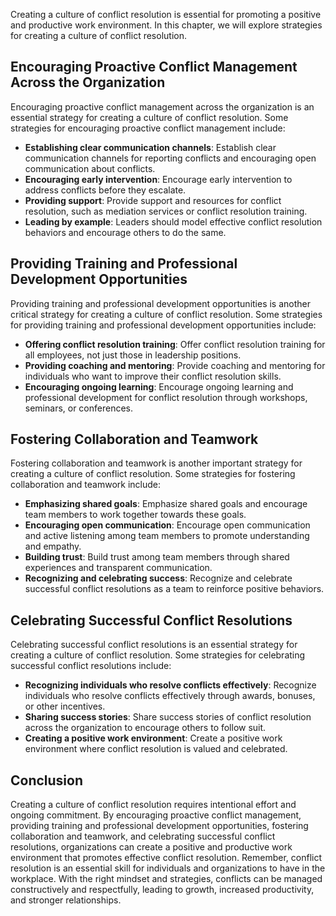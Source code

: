 
Creating a culture of conflict resolution is essential for promoting a positive and productive work environment. In this chapter, we will explore strategies for creating a culture of conflict resolution.

Encouraging Proactive Conflict Management Across the Organization
-----------------------------------------------------------------

Encouraging proactive conflict management across the organization is an essential strategy for creating a culture of conflict resolution. Some strategies for encouraging proactive conflict management include:

* **Establishing clear communication channels**: Establish clear communication channels for reporting conflicts and encouraging open communication about conflicts.
* **Encouraging early intervention**: Encourage early intervention to address conflicts before they escalate.
* **Providing support**: Provide support and resources for conflict resolution, such as mediation services or conflict resolution training.
* **Leading by example**: Leaders should model effective conflict resolution behaviors and encourage others to do the same.

Providing Training and Professional Development Opportunities
-------------------------------------------------------------

Providing training and professional development opportunities is another critical strategy for creating a culture of conflict resolution. Some strategies for providing training and professional development opportunities include:

* **Offering conflict resolution training**: Offer conflict resolution training for all employees, not just those in leadership positions.
* **Providing coaching and mentoring**: Provide coaching and mentoring for individuals who want to improve their conflict resolution skills.
* **Encouraging ongoing learning**: Encourage ongoing learning and professional development for conflict resolution through workshops, seminars, or conferences.

Fostering Collaboration and Teamwork
------------------------------------

Fostering collaboration and teamwork is another important strategy for creating a culture of conflict resolution. Some strategies for fostering collaboration and teamwork include:

* **Emphasizing shared goals**: Emphasize shared goals and encourage team members to work together towards these goals.
* **Encouraging open communication**: Encourage open communication and active listening among team members to promote understanding and empathy.
* **Building trust**: Build trust among team members through shared experiences and transparent communication.
* **Recognizing and celebrating success**: Recognize and celebrate successful conflict resolutions as a team to reinforce positive behaviors.

Celebrating Successful Conflict Resolutions
-------------------------------------------

Celebrating successful conflict resolutions is an essential strategy for creating a culture of conflict resolution. Some strategies for celebrating successful conflict resolutions include:

* **Recognizing individuals who resolve conflicts effectively**: Recognize individuals who resolve conflicts effectively through awards, bonuses, or other incentives.
* **Sharing success stories**: Share success stories of conflict resolution across the organization to encourage others to follow suit.
* **Creating a positive work environment**: Create a positive work environment where conflict resolution is valued and celebrated.

Conclusion
----------

Creating a culture of conflict resolution requires intentional effort and ongoing commitment. By encouraging proactive conflict management, providing training and professional development opportunities, fostering collaboration and teamwork, and celebrating successful conflict resolutions, organizations can create a positive and productive work environment that promotes effective conflict resolution. Remember, conflict resolution is an essential skill for individuals and organizations to have in the workplace. With the right mindset and strategies, conflicts can be managed constructively and respectfully, leading to growth, increased productivity, and stronger relationships.
